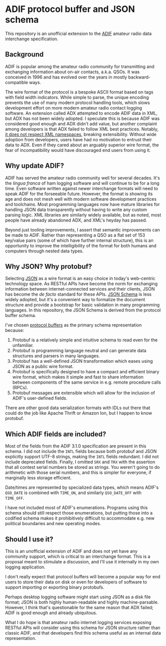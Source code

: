 # ADIF protocol buffer and JSON schema

This repository is an unofficial extension to the [ADIF](https://www.adif.org/) amateur radio data
interchange specification.

## Background

ADIF is popular among the amateur radio community for transmitting and exchanging information about
on-air contacts, a.k.a. QSOs. It was conceived in 1996 and has evolved over the years in mostly
backward-compatible ways.

The wire format of the protocol is a bespoke ASCII format based on tags with field width indicators.
While simple to parse, the unique encoding prevents the use of many modern protocol handling tools,
which slows development effort on more modern amateur radio contact logging software. An extension 
called ADX attempted to encode ADIF data in XML, but ADX has not been widely adopted. I speculate 
this is because ADIF was considered good enough and ADX didn't add value, but another complaint 
among developers is that ADX failed to follow XML best practices. Notably, 
[it does not respect XML namespaces][1], breaking extensibility. Without wide adoption from 
developers, users have had no motivation to entrust their data to ADX. Even if they cared about an 
arguably superior wire format, the fear of incompatibility would have discouraged end users from
using it.

[1]: http://tlfabian.blogspot.com/2016/07/musings-on-adif-file-format.html

## Why update ADIF?

ADIF has served the amateur radio community well for several decades. It's the *lingua franca* of 
ham logging software and will continue to be for a long time. Even software written against newer
interchange formats will need to speak ADIF for the forseeable future. However, the format is
showing its age and does not mesh well with modern software development practices and toolchains.
Most programming languages now have mature libraries for handling JSON data transparently without
having to write any custom parsing logic. XML libraries are similarly widely available, but as
noted, most people have already abandoned ADX, and XML's heyday has passed.

Beyond just tooling improvements, I assert that semantic improvements can be made to ADIF. Rather
than representing a QSO as a flat set of 153 key/value pairs (some of which have further internal 
structure), this is an opportunity to improve the intelligibility of the format for both humans and
computers through nested data types.

## Why JSON? Why protobuf?

Selecting [JSON](https://www.json.org/) as a wire format is an easy choice in today's web-centric
technology space. As RESTful APIs have become the norm for exchanging information between
internet-connected services and their clients, JSON has become the *de facto* standard for these
APIs. [JSON Schema](https://json-schema.org/) is less widely adopted, but it's a convenient way to
formalize the document structure and provide a bootstrap for basic validation in many programming
languages. In this repository, the JSON Schema is derived from the protocol buffer schema.

I've chosen [protocol buffers](https://developers.google.com/protocol-buffers) as the primary schema
representation because:
 
1. Protobuf is a relatively simple and intuitive schema to read even for the unfamiliar.
1. Protobuf is programming language neutral and can generate data structures and parsers in many
   languages.
1. Protobuf has a well-defined JSON transformation which eases using JSON as a public wire format.
1. Protobuf is specifically designed to have a compact and efficient binary wire format, which makes
   it simple and fast to share information between components of the same service in e.g.
   remote procedure calls (RPCs).
1. Protobuf messages are extensible which will allow for the inclusion of ADIF's user-defined 
   fields.

There are other good data serialization formats with IDLs out there that could do the job like 
Apache Thrift or Amazon Ion, but I happen to know protobuf.

## Which ADIF fields are included?

Most of the fields from the ADIF 3.1.0 specification are present in this schema. I did not include
the `INTL` fields because both protobuf and JSON explicitly support UTF-8 strings, making the `INTL`
fields redundant. I did not include deprecated fields. Finally, I omitted `SRX` and `TRX` with the
assertion that all contest serial numbers be stored as strings. You weren't going to do arithmetic 
with those serial numbers, and this is simpler for everyone, if marginally less storage efficient. 

Date/times are represented by specialized data types, which means ADIF's `QSO_DATE` is combined with
`TIME_ON`, and similarly `QSO_DATE_OFF` with `TIME_OFF`.

I have not included most of ADIF's enumerations. Programs using this schema should still respect
those enumerations, but putting those into a codified schema makes it prohibitively difficult to 
accommodate e.g. new political boundaries and new operating modes.  

## Should I use it?

This is an unofficial extension of ADIF and does not yet have any community support, which is
critical to an interchange format. This is a proposal meant to stimulate a discussion, and I'll use
it internally in my own logging application. 

I don't really expect that protocol buffers will become a popular way for end users to store their
data on disk or even for developers of software to support importing or exporting binary protobufs.

Perhaps desktop logging software might start using JSON as a disk file format; JSON is both highly 
human-readable and highly machine-parsable. However, I think that's questionable for the same reason
that ADX failed; ADIF is good enough and already ubiquitous.

What I do hope is that amateur radio internet logging services exposing RESTful APIs will consider
using this schema for JSON structure rather than classic ADIF, and that developers find this schema
useful as an internal data representation.
